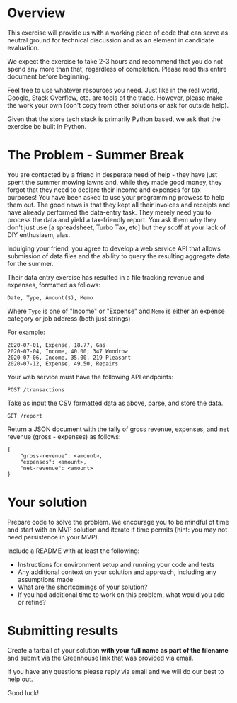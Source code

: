 # Overview

This exercise will provide us with a working piece of code that can serve as neutral ground for technical discussion and as an element in candidate evaluation.

We expect the exercise to take 2-3 hours and recommend that you do not spend any more than that, regardless of completion. Please read this entire document before beginning.

Feel free to use whatever resources you need. Just like in the real world, Google, Stack Overflow, etc. are tools of the trade. However, please make the work your own (don't copy from other solutions or ask for outside help).

Given that the store tech stack is primarily Python based, we ask that the exercise be built in Python.

# The Problem - Summer Break

You are contacted by a friend in desperate need of help - they have just spent the summer mowing lawns and, while they made good money, they forgot that they need to declare their income and expenses for tax purposes! You have been asked to use your programming prowess to help them out. The good news is that they kept all their invoices and receipts and have already performed the data-entry task. They merely need you to process the data and yield a tax-friendly report. You ask them why they don't just use [a spreadsheet, Turbo Tax, etc] but they scoff at your lack of DIY enthusiasm, alas.

Indulging your friend, you agree to develop a web service API that allows submission of data files and the ability to query the resulting aggregate data for the summer.

Their data entry exercise has resulted in a file tracking revenue and expenses, formatted as follows:

`Date, Type, Amount($), Memo`

Where `Type` is one of "Income" or "Expense" and `Memo` is either an expense category or job address (both just strings)

For example:

```
2020-07-01, Expense, 18.77, Gas
2020-07-04, Income, 40.00, 347 Woodrow
2020-07-06, Income, 35.00, 219 Pleasant
2020-07-12, Expense, 49.50, Repairs
```

Your web service must have the following API endpoints:

`POST /transactions`

Take as input the CSV formatted data as above, parse, and store the data.

`GET /report`

Return a JSON document with the tally of gross revenue, expenses, and net revenue (gross - expenses) as follows:

```
{
    "gross-revenue": <amount>,
    "expenses": <amount>,
    "net-revenue": <amount>
}
```

# Your solution

Prepare code to solve the problem. We encourage you to be mindful of time and start with an MVP solution and iterate if time permits (hint: you may not need persistence in your MVP).

Include a README with at least the following:

- Instructions for environment setup and running your code and tests
- Any additional context on your solution and approach, including any assumptions made
- What are the shortcomings of your solution?
- If you had additional time to work on this problem, what would you add or refine?

# Submitting results

Create a tarball of your solution **with your full name as part of the filename** and submit via the Greenhouse link that was provided via email.

If you have any questions please reply via email and we will do our best to help out.

Good luck!
